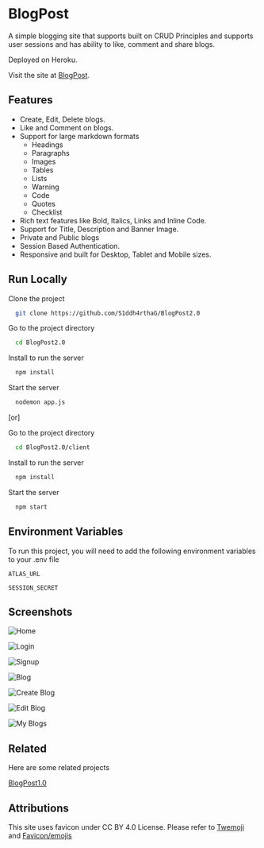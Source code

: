 
# BlogPost

A simple blogging site that supports built on CRUD Principles and supports user sessions and has ability to like, comment and share blogs.

Deployed on Heroku.

Visit the site at [BlogPost](https://blogpost-open.herokuapp.com/).


## Features

- Create, Edit, Delete blogs.
- Like and Comment on blogs.
- Support for large markdown formats
    - Headings
    - Paragraphs
    - Images
    - Tables
    - Lists
    - Warning
    - Code
    - Quotes
    - Checklist
- Rich text features like Bold, Italics, Links and Inline Code.
- Support for Title, Description and Banner Image.
- Private and Public blogs
- Session Based Authentication. 
- Responsive and built for Desktop, Tablet and Mobile sizes.

## Run Locally

Clone the project

```bash
  git clone https://github.com/S1ddh4rthaG/BlogPost2.0
```

Go to the project directory

```bash
  cd BlogPost2.0
```

Install to run the server

```bash
  npm install
```

Start the server

```bash
  nodemon app.js
```
[or]

Go to the project directory

```bash
  cd BlogPost2.0/client
```

Install to run the server

```bash
  npm install
```

Start the server

```bash
  npm start
```



## Environment Variables

To run this project, you will need to add the following environment variables to your .env file

`ATLAS_URL`

`SESSION_SECRET`


## Screenshots

![Home]("https://github.com/S1ddh4rthaG/BlogPost2.0/imgs/home.png")

![Login]("https://github.com/S1ddh4rthaG/BlogPost2.0/imgs/login.png")

![Signup]("https://github.com/S1ddh4rthaG/BlogPost2.0/imgs/signup.png")

![Blog]("https://github.com/S1ddh4rthaG/BlogPost2.0/imgs/blog.png")

![Create Blog]("https://github.com/S1ddh4rthaG/BlogPost2.0/imgs/create_blog.png")

![Edit Blog]("https://github.com/S1ddh4rthaG/BlogPost2.0/imgs/edit_blog.png")

![My Blogs]("https://github.com/S1ddh4rthaG/BlogPost2.0/imgs/myblogs.png")


## Related

Here are some related projects

[BlogPost1.0](https://github.com/S1ddh4rthaG/BlogPost)


## Attributions
This site uses favicon under CC BY 4.0 License. Please refer to [Twemoji](https://twemoji.twitter.com/) and [Favicon/emojis](https://favicon.io/emoji-favicons/)
